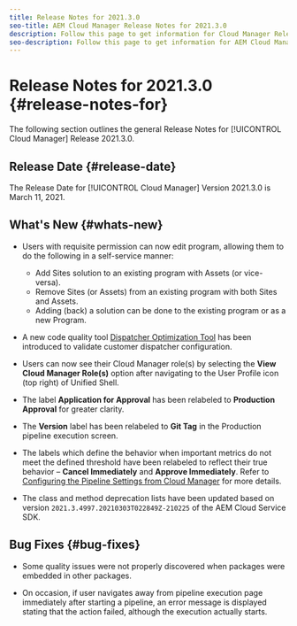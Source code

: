 ```yaml
---
title: Release Notes for 2021.3.0
seo-title: AEM Cloud Manager Release Notes for 2021.3.0
description: Follow this page to get information for Cloud Manager Release 2021.3.0
seo-description: Follow this page to get information for AEM Cloud Manager Release 2021.3.0
---
```

# Release Notes for 2021.3.0 {#release-notes-for}

The following section outlines the general Release Notes for [!UICONTROL Cloud Manager] Release 2021.3.0.

## Release Date {#release-date}

The Release Date for [!UICONTROL Cloud Manager] Version 2021.3.0 is March 11, 2021.

## What's New {#whats-new}

* Users with requisite permission can now edit program, allowing them to do the following in a self-service manner:

   * Add Sites solution to an existing program with Assets (or vice-versa).
   * Remove Sites (or Assets) from an existing program with both Sites and Assets.
   * Adding (back) a solution can be done to the existing program or as a new Program.

* A new code quality tool [Dispatcher Optimization Tool](https://experienceleague.adobe.com/docs/experience-manager-cloud-manager/using/how-to-use/custom-code-quality-rules.html?lang=en#dispatcher-optimization-tool-rules) has been introduced to validate customer dispatcher configuration.

* Users can now see their Cloud Manager role(s) by selecting the **View Cloud Manager Role(s)** option after navigating to the User Profile icon (top right) of Unified Shell. 

* The label **Application for Approval** has been relabeled to **Production Approval** for greater clarity.

* The **Version** label has been relabeled to **Git Tag** in the Production pipeline execution screen.

* The labels which define the behavior when important metrics do not meet the defined threshold have been relabeled to reflect their true behavior – **Cancel Immediately** and **Approve Immediately**. Refer  to [Configuring the Pipeline Settings from Cloud Manager](https://experienceleague.adobe.com/docs/experience-manager-cloud-manager/using/how-to-use/configuring-pipeline.html?lang=en#configuring-the-pipeline-settings-from-cloud-manager) for more details.

* The class and method deprecation lists have been updated based on version `2021.3.4997.20210303T022849Z-210225` of the AEM Cloud Service SDK.

## Bug Fixes {#bug-fixes}

* Some quality issues were not properly discovered when packages were embedded in other packages. 

* On occasion, if user navigates away from pipeline execution page immediately after starting a pipeline, an error message is displayed stating that the action failed, although the execution actually starts.
